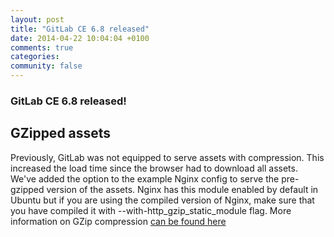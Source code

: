 ```yaml
---
layout: post
title: "GitLab CE 6.8 released"
date: 2014-04-22 10:04:04 +0100
comments: true
categories:
community: false
---
```


### GitLab CE 6.8 released!

<!--more-->

## GZipped assets

Previously, GitLab was not equipped to serve assets with compression. This increased the load time since the browser had to download all assets.
We've added the option to the example Nginx config to serve the pre-gzipped version of the assets.
Nginx has this module enabled by default in Ubuntu but if you are using the compiled version of Nginx, make sure that you have compiled it with --with-http_gzip_static_module flag.
More information on GZip compression [can be found here](http://guides.rubyonrails.org/asset_pipeline.html#gzip-compression)
